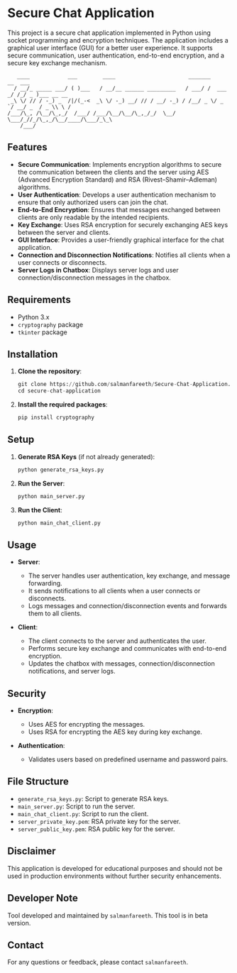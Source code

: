 # Secure Chat Application

This project is a secure chat application implemented in Python using socket programming and encryption techniques. The application includes a graphical user interface (GUI) for a better user experience. It supports secure communication, user authentication, end-to-end encryption, and a secure key exchange mechanism.

```
   ____            ___        ____                       _______        __  ___          
  / __/_ _____ ___/ ( )___   / __/__ ______ _________   / ___/ /  ___ _/ /_/ _ )___ __ __
 _\ \/ // / -_) _  /|/(_-<  _\ \/ -_) __/ // / __/ -_) / /__/ _ \/ _ `/ __/ _  / _ \\ \ /
/___/\_, /\__/\_,_/  /___/ /___/\__/\__/\_,_/_/  \__/  \___/_//_/\_,_/\__/____/\___/_\_\ 
    /___/                                                                                
```

## Features

- **Secure Communication**: Implements encryption algorithms to secure the communication between the clients and the server using AES (Advanced Encryption Standard) and RSA (Rivest–Shamir–Adleman) algorithms.
- **User Authentication**: Develops a user authentication mechanism to ensure that only authorized users can join the chat.
- **End-to-End Encryption**: Ensures that messages exchanged between clients are only readable by the intended recipients.
- **Key Exchange**: Uses RSA encryption for securely exchanging AES keys between the server and clients.
- **GUI Interface**: Provides a user-friendly graphical interface for the chat application.
- **Connection and Disconnection Notifications**: Notifies all clients when a user connects or disconnects.
- **Server Logs in Chatbox**: Displays server logs and user connection/disconnection messages in the chatbox.

## Requirements

- Python 3.x
- `cryptography` package
- `tkinter` package

## Installation

1. **Clone the repository**:
    ```py
    git clone https://github.com/salmanfareeth/Secure-Chat-Application.git
    cd secure-chat-application
    ```

2. **Install the required packages**:
    ```py
    pip install cryptography
    ```

## Setup

1. **Generate RSA Keys** (if not already generated):
    ```bash
    python generate_rsa_keys.py
    ```

2. **Run the Server**:
    ```bash
    python main_server.py
    ```

3. **Run the Client**:
    ```bash
    python main_chat_client.py
    ```

## Usage

- **Server**:
  - The server handles user authentication, key exchange, and message forwarding.
  - It sends notifications to all clients when a user connects or disconnects.
  - Logs messages and connection/disconnection events and forwards them to all clients.

- **Client**:
  - The client connects to the server and authenticates the user.
  - Performs secure key exchange and communicates with end-to-end encryption.
  - Updates the chatbox with messages, connection/disconnection notifications, and server logs.

## Security

- **Encryption**:
  - Uses AES for encrypting the messages.
  - Uses RSA for encrypting the AES key during key exchange.
  
- **Authentication**:
  - Validates users based on predefined username and password pairs.

## File Structure

- `generate_rsa_keys.py`: Script to generate RSA keys.
- `main_server.py`: Script to run the server.
- `main_chat_client.py`: Script to run the client.
- `server_private_key.pem`: RSA private key for the server.
- `server_public_key.pem`: RSA public key for the server.

## Disclaimer

This application is developed for educational purposes and should not be used in production environments without further security enhancements.

## Developer Note

Tool developed and maintained by `salmanfareeth`.
This tool is in beta version.

## Contact

For any questions or feedback, please contact `salmanfareeth`.
